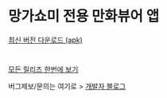# 망가쇼미 전용 만화뷰어 앱 # 

[최신 버전 다운로드 (apk)](https://github.com/junheah/MangaViewAndroid/releases/download/1901041804/mangaViewer_1901041804-release.apk)
#
[모든 릴리즈 한번에 보기](https://github.com/junheah/MangaViewAndroid/tree/master/app/release)

버그제보/문의는 여기로 > [개발자 블로그](https://blog.naver.com/imaginaly)
